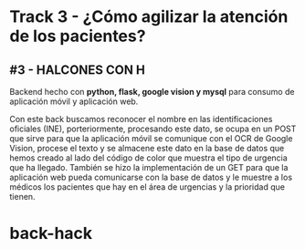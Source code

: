 # Track 3 - ¿Cómo agilizar la atención de los pacientes?

## #3 - HALCONES CON H

Backend hecho con **python, flask, google vision y mysql** para consumo de aplicación móvil y aplicación web.

Con este back buscamos reconocer el nombre en las identificaciones oficiales (INE), porteriormente, procesando este dato, se ocupa en un POST que sirve para que la aplicación móvil se comunique con el OCR de Google Vision, procese el texto y se almacene este dato en la base de datos que hemos creado al lado del código de color que muestra el tipo de urgencia que ha llegado. También se hizo la implementación de un GET para que la aplicación web pueda comunicarse con la base de datos y le muestre a los médicos los pacientes que hay en el área de urgencias y la prioridad que tienen.
# back-hack
